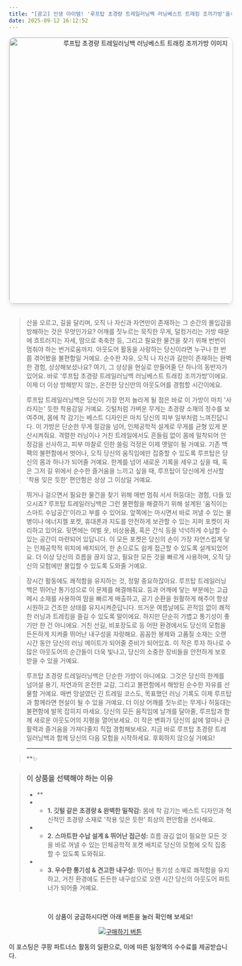 ```yaml
---
title: "[광고] 인생 아이템! '루프탑 초경량 트레일러닝백 러닝베스트 트래킹 조끼가방'을(를) 만나보세요."
date: 2025-09-12 16:12:52
---
```


<div align="center">
    <a href="https://link.coupang.com/re/AFFSDP?lptag=AF8916626&pageKey=8982658782&itemId=26301252357&vendorItemId=93278998700&traceid=V0-153-e63ad46f08c3de0f&requestid=20250913011229567319346838&token=31850C%7CGM" target="_blank">
        <img src="https://ads-partners.coupang.com/image1/0EXEwkTV-fd7SA-00Kt9kU1z8f-HLYdmevScM0Thr7FhfO7hCPY4qMyUJSbrMFnJ_m0owBzIsZ2G9ysXwPew1t3sboOMJRrxIKegq5-DkxwHL3aq-q2MnsifLeR0nPEKQBgH6cQInz48XVmuSYY_qX5Zc98eOf4E0L9XZqs2Xv60iUZVNt3M5-VsltVpCH5xDVZKfp4nQHWs9z-w69dc8P5wj5_2mQCHn3HYtKOeOyqt9aHdZoGogfnFlhxAsLe5r-RC80JYqcYxkx8mJT78ZHZV2Y89TytBRIJLtkhDYwvCdi1vn3Q=" alt="루프탑 초경량 트레일러닝백 러닝베스트 트래킹 조끼가방 이미지" width="600" style="max-width: 100%; height: auto; border-radius: 12px; border: 1px solid #e0e0e0; box-shadow: 0 4px 8px rgba(0,0,0,0.1);">
    </a>
</div>
<br>

> 산을 오르고, 길을 달리며, 오직 나 자신과 자연만이 존재하는 그 순간의 몰입감을 방해하는 것은 무엇인가요? 어깨를 짓누르는 묵직한 무게, 덜컹거리는 가방 때문에 흐트러지는 자세, 땀으로 축축한 등, 그리고 필요한 물건을 찾기 위해 번번이 멈춰야 하는 번거로움까지. 아웃도어 활동을 사랑하는 당신이라면 누구나 한 번쯤 겪어봤을 불편함일 거예요. 순수한 자유, 오직 나 자신과 길만이 존재하는 완벽한 경험, 상상해보셨나요? 여기, 그 상상을 현실로 만들어줄 단 하나의 동반자가 있어요. 바로 ‘루프탑 초경량 트레일러닝백 러닝베스트 트래킹 조끼가방’이에요. 이제 더 이상 방해받지 않는, 온전한 당신만의 아웃도어를 경험할 시간이에요.

> 루프탑 트레일러닝백은 당신이 가장 먼저 놀라게 될 점은 바로 이 가방이 마치 '사라지는' 듯한 착용감일 거예요. 깃털처럼 가벼운 무게는 초경량 소재의 정수를 보여주며, 몸에 착 감기는 베스트 디자인은 마치 당신의 피부 일부처럼 느껴진답니다. 이 가방은 단순한 무게 절감을 넘어, 인체공학적 설계로 무게를 균형 있게 분산시켜줘요. 격렬한 러닝이나 거친 트레일에서도 흔들림 없이 몸에 밀착되어 안정감을 선사하고, 피부 마찰로 인한 쓸림 걱정은 이제 옛말이 될 거예요. 기존 백팩의 불편함에서 벗어나, 오직 당신의 움직임에만 집중할 수 있도록 루프탑은 당신의 몸과 하나가 되어줄 거예요. 한계를 넘어 새로운 기록을 세우고 싶을 때, 혹은 그저 길 위에서 순수한 즐거움을 느끼고 싶을 때, 루프탑이 당신에게 선사할 '착용 잊은 듯한' 편안함은 상상 그 이상일 거예요.

> 뛰거나 걸으면서 필요한 물건을 찾기 위해 매번 멈춰 서서 허둥대는 경험, 다들 있으시죠? 루프탑 트레일러닝백은 그런 불편함을 해결하기 위해 설계된 '움직이는 스마트 수납공간'이라고 부를 수 있어요. 앞쪽에는 마시면서 바로 꺼낼 수 있는 물병이나 에너지젤 포켓, 휴대폰과 지도를 안전하게 보관할 수 있는 지퍼 포켓이 자리하고 있어요. 뒷면에는 여벌 옷, 비상용품, 혹은 간식 등을 넉넉하게 수납할 수 있는 공간이 마련되어 있답니다. 이 모든 포켓은 당신의 손이 가장 자연스럽게 닿는 인체공학적 위치에 배치되어, 한 손으로도 쉽게 접근할 수 있도록 설계되었어요. 더 이상 당신의 흐름을 끊지 않고, 필요한 모든 것을 빠르게 사용하며, 오직 당신의 모험에만 몰입할 수 있도록 도와줄 거예요.

> 장시간 활동에도 쾌적함을 유지하는 것, 정말 중요하잖아요. 루프탑 트레일러닝백은 뛰어난 통기성으로 이 문제를 해결해줘요. 등과 어깨에 닿는 부분에는 고급 메시 소재를 사용하여 땀을 빠르게 배출하고, 공기 순환을 원활하게 해주어 항상 시원하고 건조한 상태를 유지시켜준답니다. 뜨거운 여름날에도 끈적임 없이 쾌적한 러닝과 트레킹을 즐길 수 있도록 말이에요. 하지만 단순히 가볍고 통기성이 좋기만 한 건 아니에요. 거친 산길, 비포장도로 등 어떤 환경에서도 당신의 모험을 든든하게 지켜줄 뛰어난 내구성을 자랑해요. 꼼꼼한 봉제와 고품질 소재는 오랜 시간 동안 당신의 러닝 메이트가 되어줄 준비가 되어있죠. 이 작은 투자 하나로 수많은 아웃도어의 순간들이 더욱 빛나고, 당신의 소중한 장비들을 안전하게 보호받을 수 있을 거예요.

> 루프탑 초경량 트레일러닝백은 단순한 가방이 아니에요. 그것은 당신의 한계를 넘어설 용기, 자연과의 온전한 교감, 그리고 불편함에서 해방된 순수한 자유를 선물할 거예요. 매번 망설였던 긴 트레일 코스도, 목표했던 러닝 기록도 이제 루프탑과 함께라면 현실이 될 수 있을 거예요. 더 이상 어깨를 짓누르는 무게나 허둥대는 불편함에 발목 잡히지 마세요. 당신의 모든 움직임에 날개를 달아줄, 루프탑과 함께 새로운 아웃도어의 지평을 열어보세요. 이 작은 변화가 당신의 삶에 얼마나 큰 활력과 즐거움을 가져다줄지 직접 경험해보세요. 지금 바로 루프탑 초경량 트레일러닝백과 함께 당신의 다음 모험을 시작하세요. 후회하지 않으실 거예요!

> ---

> **✨


> ### 이 상품을 선택해야 하는 이유
> - **
> - *   **1. 깃털 같은 초경량 & 완벽한 밀착감:** 몸에 착 감기는 베스트 디자인과 혁신적인 초경량 소재로 '착용 잊은 듯한' 최상의 편안함을 선사해요.
> - *   **2. 스마트한 수납 설계 & 뛰어난 접근성:** 흐름 끊김 없이 필요한 모든 것을 바로 꺼낼 수 있는 인체공학적 포켓 배치로 당신의 모험에 오직 집중할 수 있도록 도와줘요.
> - *   **3. 우수한 통기성 & 견고한 내구성:** 뛰어난 통기성 소재로 쾌적함을 유지하고, 거친 환경에도 든든한 내구성으로 오랜 시간 당신의 아웃도어 파트너가 되어줄 거예요.


<br>

<div align="center">
  <p>이 상품이 궁금하시다면 아래 버튼을 눌러 확인해 보세요!</p>
  <a href="https://link.coupang.com/re/AFFSDP?lptag=AF8916626&pageKey=8982658782&itemId=26301252357&vendorItemId=93278998700&traceid=V0-153-e63ad46f08c3de0f&requestid=20250913011229567319346838&token=31850C%7CGM" target="_blank">
    <img src="https://img.shields.io/badge/지금 바로 구매하기-FF5722?style=for-the-badge&logo=coupa&logoColor=white" alt="구매하기 버튼">
  </a>
</div>

이 포스팅은 쿠팡 파트너스 활동의 일환으로, 이에 따른 일정액의 수수료를 제공받습니다.
